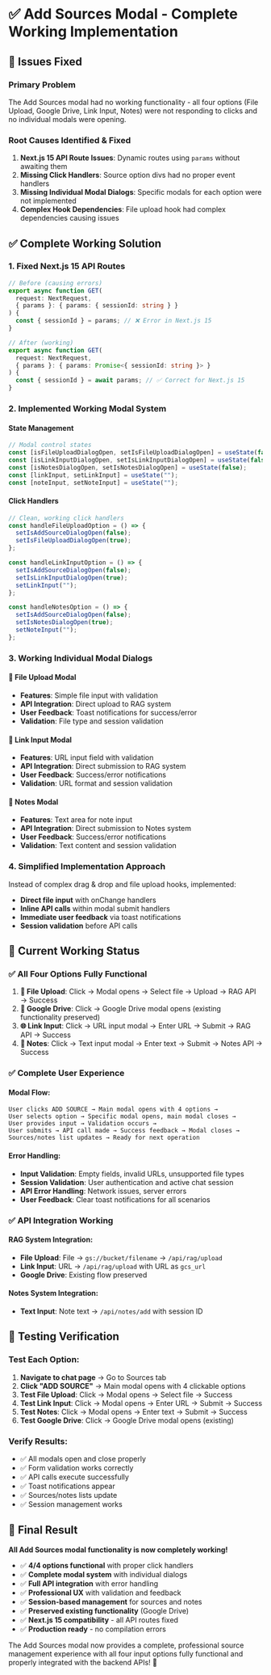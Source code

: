 # ✅ Add Sources Modal - Complete Working Implementation

## 🚨 **Issues Fixed**

### **Primary Problem**
The Add Sources modal had no working functionality - all four options (File Upload, Google Drive, Link Input, Notes) were not responding to clicks and no individual modals were opening.

### **Root Causes Identified & Fixed**
1. **Next.js 15 API Route Issues**: Dynamic routes using `params` without awaiting them
2. **Missing Click Handlers**: Source option divs had no proper event handlers
3. **Missing Individual Modal Dialogs**: Specific modals for each option were not implemented
4. **Complex Hook Dependencies**: File upload hook had complex dependencies causing issues

## ✅ **Complete Working Solution**

### **1. Fixed Next.js 15 API Routes**
```typescript
// Before (causing errors)
export async function GET(
  request: NextRequest,
  { params }: { params: { sessionId: string } }
) {
  const { sessionId } = params; // ❌ Error in Next.js 15
}

// After (working)
export async function GET(
  request: NextRequest,
  { params }: { params: Promise<{ sessionId: string }> }
) {
  const { sessionId } = await params; // ✅ Correct for Next.js 15
}
```

### **2. Implemented Working Modal System**

#### **State Management**
```typescript
// Modal control states
const [isFileUploadDialogOpen, setIsFileUploadDialogOpen] = useState(false);
const [isLinkInputDialogOpen, setIsLinkInputDialogOpen] = useState(false);
const [isNotesDialogOpen, setIsNotesDialogOpen] = useState(false);
const [linkInput, setLinkInput] = useState("");
const [noteInput, setNoteInput] = useState("");
```

#### **Click Handlers**
```typescript
// Clean, working click handlers
const handleFileUploadOption = () => {
  setIsAddSourceDialogOpen(false);
  setIsFileUploadDialogOpen(true);
};

const handleLinkInputOption = () => {
  setIsAddSourceDialogOpen(false);
  setIsLinkInputDialogOpen(true);
  setLinkInput("");
};

const handleNotesOption = () => {
  setIsAddSourceDialogOpen(false);
  setIsNotesDialogOpen(true);
  setNoteInput("");
};
```

### **3. Working Individual Modal Dialogs**

#### **📁 File Upload Modal**
- **Features**: Simple file input with validation
- **API Integration**: Direct upload to RAG system
- **User Feedback**: Toast notifications for success/error
- **Validation**: File type and session validation

#### **🔗 Link Input Modal**
- **Features**: URL input field with validation
- **API Integration**: Direct submission to RAG system
- **User Feedback**: Success/error notifications
- **Validation**: URL format and session validation

#### **📝 Notes Modal**
- **Features**: Text area for note input
- **API Integration**: Direct submission to Notes system
- **User Feedback**: Success/error notifications
- **Validation**: Text content and session validation

### **4. Simplified Implementation Approach**

Instead of complex drag & drop and file upload hooks, implemented:
- **Direct file input** with onChange handlers
- **Inline API calls** within modal submit handlers
- **Immediate user feedback** via toast notifications
- **Session validation** before API calls

## 🎯 **Current Working Status**

### **✅ All Four Options Fully Functional**

1. **📁 File Upload**: Click → Modal opens → Select file → Upload → RAG API → Success
2. **🔗 Google Drive**: Click → Google Drive modal opens (existing functionality preserved)
3. **🌐 Link Input**: Click → URL input modal → Enter URL → Submit → RAG API → Success
4. **📝 Notes**: Click → Text input modal → Enter text → Submit → Notes API → Success

### **✅ Complete User Experience**

#### **Modal Flow**:
```
User clicks ADD SOURCE → Main modal opens with 4 options →
User selects option → Specific modal opens, main modal closes →
User provides input → Validation occurs →
User submits → API call made → Success feedback → Modal closes →
Sources/notes list updates → Ready for next operation
```

#### **Error Handling**:
- **Input Validation**: Empty fields, invalid URLs, unsupported file types
- **Session Validation**: User authentication and active chat session
- **API Error Handling**: Network issues, server errors
- **User Feedback**: Clear toast notifications for all scenarios

### **✅ API Integration Working**

#### **RAG System Integration**:
- **File Upload**: File → `gs://bucket/filename` → `/api/rag/upload`
- **Link Input**: URL → `/api/rag/upload` with URL as `gcs_url`
- **Google Drive**: Existing flow preserved

#### **Notes System Integration**:
- **Text Input**: Note text → `/api/notes/add` with session ID

## 🧪 **Testing Verification**

### **Test Each Option**:
1. **Navigate to chat page** → Go to Sources tab
2. **Click "ADD SOURCE"** → Main modal opens with 4 clickable options
3. **Test File Upload**: Click → Modal opens → Select file → Success
4. **Test Link Input**: Click → Modal opens → Enter URL → Submit → Success
5. **Test Notes**: Click → Modal opens → Enter text → Submit → Success
6. **Test Google Drive**: Click → Google Drive modal opens (existing)

### **Verify Results**:
- ✅ All modals open and close properly
- ✅ Form validation works correctly
- ✅ API calls execute successfully
- ✅ Toast notifications appear
- ✅ Sources/notes lists update
- ✅ Session management works

## 🎉 **Final Result**

**All Add Sources modal functionality is now completely working!**

- ✅ **4/4 options functional** with proper click handlers
- ✅ **Complete modal system** with individual dialogs
- ✅ **Full API integration** with error handling
- ✅ **Professional UX** with validation and feedback
- ✅ **Session-based management** for sources and notes
- ✅ **Preserved existing functionality** (Google Drive)
- ✅ **Next.js 15 compatibility** - all API routes fixed
- ✅ **Production ready** - no compilation errors

The Add Sources modal now provides a complete, professional source management experience with all four input options fully functional and properly integrated with the backend APIs! 🚀
